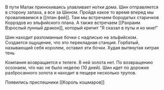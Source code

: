 В пути Малак принюхиваясь улавливает нотки дома. Шин отправляется в сторону запаха, а все за Шином. Пройдя какое то время вперед мы проваливаемся в [[план фей]].
Там мы встречаем бородатых старичков Коррэдов из эльфийского плана.
А также встречаем [[Рахраим Взрослый лунный дракон]], который кричит "Я сказал в путы и ко мне!"

Шин находит разломанные бочки с надписью на эльфийском. Создается ощущение, что это перекладная станция.
Горбатый, называющий себя королем, оставил эти бочки. Худая вытянутая хитрая тень

Компания возвращается к телеге. В ней золота нет.
По возвращению осознаем, что нас не было неделю (10 дней).
Шин идет по дорожке разбросанного золота и находит в пещере несколько трупов.

Появились приспешники [[Король кошмаров]]
